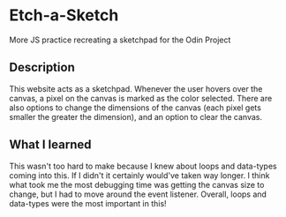 # Etch-a-Sketch

More JS practice recreating a sketchpad for the Odin Project

## Description

This website acts as a sketchpad. Whenever the user hovers over the canvas, a pixel on the canvas is marked as the color selected. There are also options to change the dimensions of the canvas (each pixel gets smaller the greater the dimension), and an option to clear the canvas.

## What I learned

This wasn't too hard to make because I knew about loops and data-types coming into this. If I didn't it certainly would've taken way longer. I think what took me the most debugging time was getting the canvas size to change, but I had to move around the event listener. Overall, loops and data-types were the most important in this!

